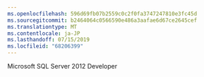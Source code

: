 ```yaml
---
ms.openlocfilehash: 596d69fb07b2559c0c2f0fa3747247810e3fc45d
ms.sourcegitcommit: b2464064c0566590e486a3aafae6d67ce2645cef
ms.translationtype: MT
ms.contentlocale: ja-JP
ms.lasthandoff: 07/15/2019
ms.locfileid: "68206399"
---
```

Microsoft SQL Server 2012 Developer
